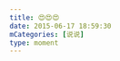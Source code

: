 ```yaml
---
title: 😍😍😍
date: 2015-06-17 18:59:30
mCategories: [说说]
type: moment
---
```


<div id="pics-20150617185930"></div>

<script>
var data = [
    {"link": "2015-06-17_000009.webp", "type": "shuoshuo"}
];
picsRender(data, "pics-20150617185930");
</script>
